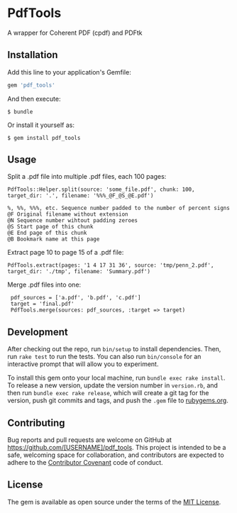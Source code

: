 # PdfTools

A wrapper for Coherent PDF (cpdf) and PDFtk

## Installation

Add this line to your application's Gemfile:

```ruby
gem 'pdf_tools'
```

And then execute:

    $ bundle

Or install it yourself as:

    $ gem install pdf_tools

## Usage

Split a .pdf file into multiple .pdf files, each 100 pages:

    PdfTools::Helper.split(source: 'some_file.pdf', chunk: 100, target_dir: '.', filename: '%%%_@F_@S_@E.pdf')

    %, %%, %%%, etc. Sequence number padded to the number of percent signs
    @F Original filename without extension
    @N Sequence number wihtout padding zeroes
    @S Start page of this chunk
    @E End page of this chunk
    @B Bookmark name at this page
    
Extract page 10 to page 15 of a .pdf file:

    PdfTools.extract(pages: '1 4 17 31 36', source: 'tmp/penn_2.pdf', target_dir: './tmp', filename: 'Summary.pdf')
   
Merge .pdf files into one:

     pdf_sources = ['a.pdf', 'b.pdf', 'c.pdf']
     target = 'final.pdf'
     PdfTools.merge(sources: pdf_sources, :target => target)
## Development

After checking out the repo, run `bin/setup` to install dependencies. Then, run `rake test` to run the tests. You can also run `bin/console` for an interactive prompt that will allow you to experiment.

To install this gem onto your local machine, run `bundle exec rake install`. To release a new version, update the version number in `version.rb`, and then run `bundle exec rake release`, which will create a git tag for the version, push git commits and tags, and push the `.gem` file to [rubygems.org](https://rubygems.org).

## Contributing

Bug reports and pull requests are welcome on GitHub at https://github.com/[USERNAME]/pdf_tools. This project is intended to be a safe, welcoming space for collaboration, and contributors are expected to adhere to the [Contributor Covenant](http://contributor-covenant.org) code of conduct.


## License

The gem is available as open source under the terms of the [MIT License](http://opensource.org/licenses/MIT).

